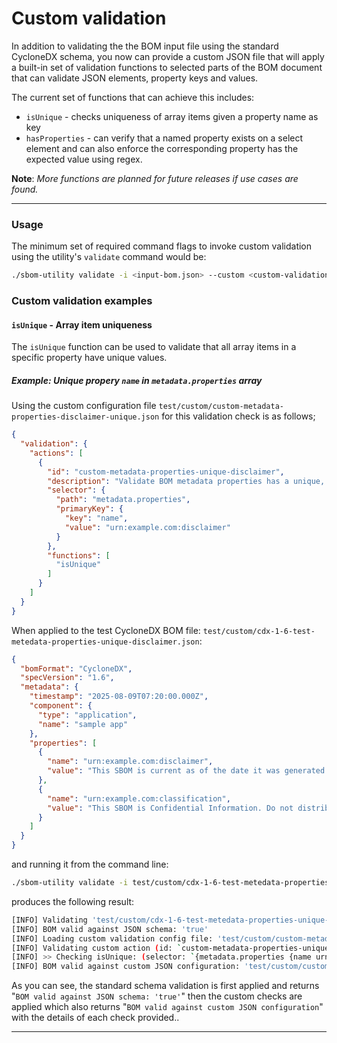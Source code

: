 # Custom validation

In addition to validating the the BOM input file using the standard CycloneDX schema, you now can provide a custom JSON file that will apply a built-in set of validation functions to selected parts of the BOM document that can validate JSON elements, property keys and values.

The current set of functions that can achieve this includes:

- `isUnique` - checks uniqueness of array items given a property name as key
- `hasProperties` - can verify that a named property exists on a select element and can also enforce the corresponding property has the expected value using regex.

**Note**: *More functions are planned for future releases if use cases are found.*

---

### Usage

The minimum set of required command flags to invoke custom validation using the utility's `validate` command would be:

```bash
./sbom-utility validate -i <input-bom.json> --custom <custom-validation-config.json>
```

### Custom validation examples

#### `isUnique` - Array item uniqueness

The `isUnique` function can be used to validate that all array items in a specific property have unique values.

##### Example: Unique propery `name` in `metadata.properties` array


Using the custom configuration file `test/custom/custom-metadata-properties-disclaimer-unique.json` for this validation check is as follows;

```json
{
  "validation": {
    "actions": [
      {
        "id": "custom-metadata-properties-unique-disclaimer",
        "description": "Validate BOM metadata properties has a unique, specific disclaimer value.",
        "selector": {
          "path": "metadata.properties",
          "primaryKey": {
            "key": "name",
            "value": "urn:example.com:disclaimer"
          }
        },
        "functions": [
          "isUnique"
        ]
      }
    ]
  }
}
```

When applied to the test CycloneDX BOM file: `test/custom/cdx-1-6-test-metedata-properties-unique-disclaimer.json`:

```json
{
  "bomFormat": "CycloneDX",
  "specVersion": "1.6",
  "metadata": {
    "timestamp": "2025-08-09T07:20:00.000Z",
    "component": {
      "type": "application",
      "name": "sample app"
    },
    "properties": [
      {
        "name": "urn:example.com:disclaimer",
        "value": "This SBOM is current as of the date it was generated and is subject to change."
      },
      {
        "name": "urn:example.com:classification",
        "value": "This SBOM is Confidential Information. Do not distribute."
      }
    ]
  }
}
```

and running it from the command line:

```bash
./sbom-utility validate -i test/custom/cdx-1-6-test-metedata-properties-unique-disclaimer.json --custom test/custom/custom-metadata-properties-disclaimer-unique.json
```

produces the following result:

```bash
[INFO] Validating 'test/custom/cdx-1-6-test-metedata-properties-unique-disclaimer.json'...
[INFO] BOM valid against JSON schema: 'true'
[INFO] Loading custom validation config file: 'test/custom/custom-metadata-properties-disclaimer-unique.json'...
[INFO] Validating custom action (id: `custom-metadata-properties-unique-disclaimer`, selector: `{ "path": "metadata.properties", "primaryKey": { "key": "name", "value": "urn:example.com:disclaimer" } }`)...
[INFO] >> Checking isUnique: (selector: `{metadata.properties {name urn:example.com:disclaimer}}`)...
[INFO] BOM valid against custom JSON configuration: 'test/custom/custom-metadata-properties-disclaimer-unique.json'
```

As you can see, the standard schema validation is first applied and returns "`BOM valid against JSON schema: 'true'`" then the custom checks are applied which also returns "`BOM valid against custom JSON configuration`" with the details of each check provided..

---